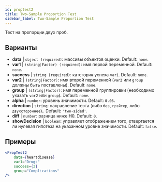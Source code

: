 ```yaml
---
id: proptest2
title: Two-Sample Proportion Test
sidebar_label: Two-Sample Proportion Test
---
```


Тест на пропорции двух проб.

## Варианты

* __data__ | `object (required)`: массивы объектов оценки. Default: `none`.
* __var1__ | `(string|Factor) (required)`: имя первой переменной. Default: `none`.
* __success__ | `string (required)`: категория успеха `var1`. Default: `none`.
* __var2__ | `(string|Factor)`: имя второй переменной (`var2` или `group` должны быть поставлены). Default: `none`.
* __group__ | `(string|Factor)`: имя переменной группировки (необходимо указать `var2` или `group`). Default: `none`.
* __alpha__ | `number`: уровень значимости. Default: `0.05`.
* __direction__ | `string`: направление теста (либо `без`, `грэйтер`, либо `двухстороннее`).. Default: `'two-sided'`.
* __diff__ | `number`: разница ниже H0. Default: `0`.
* __showDecision__ | `boolean`: управляет отображением того, отвергается ли нулевая гипотеза на указанном уровне значимости. Default: `false`.


## Примеры

```jsx live
<PropTest2
    data={heartdisease} 
    var1="Drugs"
    success={2}
    group="Complications"
/>
```
